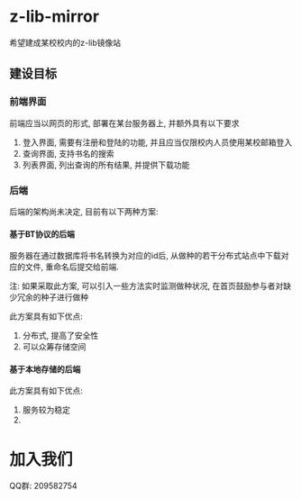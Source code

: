# z-lib-mirror
希望建成某校校内的z-lib镜像站
## 建设目标
### 前端界面
前端应当以网页的形式, 部署在某台服务器上, 并额外具有以下要求
1. 登入界面, 需要有注册和登陆的功能, 并且应当仅限校内人员使用某校邮箱登入
2. 查询界面, 支持书名的搜索
3. 列表界面, 列出查询的所有结果, 并提供下载功能

### 后端
后端的架构尚未决定, 目前有以下两种方案:
#### 基于BT协议的后端
服务器在通过数据库将书名转换为对应的id后, 从做种的若干分布式站点中下载对应的文件, 重命名后提交给前端.

注: 如果采取此方案, 可以引入一些方法实时监测做种状况, 在首页鼓励参与者对缺少冗余的种子进行做种

此方案具有如下优点:
1. 分布式, 提高了安全性
2. 可以众筹存储空间

#### 基于本地存储的后端
此方案具有如下优点:
1. 服务较为稳定
2. 

# 加入我们
QQ群: 209582754
